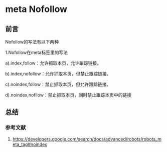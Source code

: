 # meta Nofollow

## 前言

Nofollow的写法有以下两种

1.Nofollow在meta标签里的写法

a).index,follow：允许抓取本页，允许跟踪链接。

b).index,nofollow：允许抓取本页，但禁止跟踪链接。

c).noindex,follow：禁止抓取本页，但允许跟踪链接。

d).noindex,nofllow：禁止抓取本页，同时禁止跟踪本页中的链接

## 总结

### 参考文献
1. https://developers.google.com/search/docs/advanced/robots/robots_meta_tag#noindex